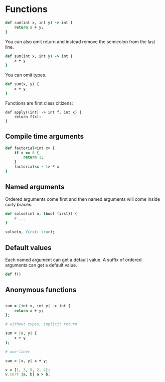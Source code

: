 # Functions

```ruby
def sum(int x, int y) -> int {
    return x + y;
}
```

You can also omit return and instead remove the semicolon from the last line.

```ruby
def sum(int x, int y) -> int {
    x + y
}
```

You can omit types.

```ruby
def sum(x, y) {
    x + y
}
```

Functions are first class citizens:

```
def apply((int) -> int f, int x) {
    return f(x);
}
```

## Compile time arguments

```ruby
def factorial<int x> {
    if x == 0 {
        return 1;
    }
    factorial<x - 1> * x
}
```

## Named arguments

Ordered arguments come first and then named arguments will come inside curly braces.

```ruby
def solve(int n, {bool first}) {
    # ...
}

solve(n, first: true);
```

## Default values

Each named argument can get a default value. A suffix of ordered arguments can get a default value.

```ruby
def f()
```

## Anonymous functions

```ruby

sum = |int x, int y| -> int {
    return x + y;
};

# without types, implicit return

sum = |x, y| {
    x + y
};

# one-liner

sum = |x, y| x + y;

v = [1, 3, 5, 2, 4];
v.sort |a, b| a > b;
```